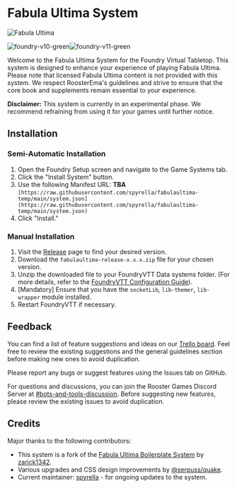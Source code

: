 # Fabula Ultima System

![Fabula Ultima](https://www.needgames.it/wp-content/uploads/2021/06/fu-sitecover.jpg)

![foundry-v10-green](https://img.shields.io/badge/foundry-v10-green)![foundry-v11-green](https://img.shields.io/badge/foundry-v11-green)

Welcome to the Fabula Ultima System for the Foundry Virtual Tabletop. This system is designed to enhance your experience of playing Fabula Ultima. Please note that licensed Fabula Ultima content is not provided with this system. We respect RoosterEma's guidelines and strive to ensure that the core book and supplements remain essential to your experience.

**Disclaimer:** This system is currently in an experimental phase. We recommend refraining from using it for your games until further notice.

## Installation

### Semi-Automatic Installation

1. Open the Foundry Setup screen and navigate to the Game Systems tab.
2. Click the "Install System" button.
3. Use the following Manifest URL: **TBA** `[https://raw.githubusercontent.com/spyrella/fabulaultima-temp/main/system.json](https://raw.githubusercontent.com/spyrella/fabulaultima-temp/main/system.json)`
4. Click "Install."

### Manual Installation

1. Visit the [Release](https://github.com/spyrella/fabulaultima-temp/releases "‌") page to find your desired version.
2. Download the `fabulaultima-release-x.x.x.zip` file for your chosen version.
3. Unzip the downloaded file to your FoundryVTT Data systems folder. (For more details, refer to the [FoundryVTT Configuration Guide](https://foundryvtt.com/article/configuration/#where-user-data "‌")).
4. [Mandatory] Ensure that you have the `socketLib`,  `lib-themer`, `lib-wrapper` module installed.
5. Restart FoundryVTT if necessary.

## Feedback

You can find a list of feature suggestions and ideas on our [Trello board](https://trello.com/b/VEa8VQHc/fabula-ultima-boilerplate-system "‌"). Feel free to review the existing suggestions and the general guidelines section before making new ones to avoid duplication.

Please report any bugs or suggest features using the Issues tab on GitHub.

For questions and discussions, you can join the Rooster Games Discord Server at [#bots-and-tools-discussion](https://discord.com/channels/447159961491865610/1034111889740943470 "‌"). Before suggesting new features, please review the existing issues to avoid duplication.

## Credits

Major thanks to the following contributors:

- This system is a fork of the [Fabula Ultima Boilerplate System](https://github.com/zarick1342/fabula-ultima-system "‌") by [zarick1342](https://github.com/zarick1342/ "‌").
- Various upgrades and CSS design improvements by [\@‌serpuss/quake](https://github.com/serpuss "‌").
- Current maintainer: [spyrella](https://github.com/spyrella "‌") - for ongoing updates to the system.
